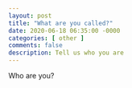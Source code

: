 ```yaml
---
layout: post
title: "What are you called?"
date: 2020-06-18 06:35:00 -0000
categories: [ other ]
comments: false
description: Tell us who you are
---
```

Who are you?
